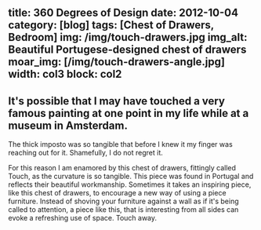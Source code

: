 title: 360 Degrees of Design
date: 2012-10-04
category: [blog]
tags: [Chest of Drawers, Bedroom]
img: /img/touch-drawers.jpg
img_alt: Beautiful Portugese-designed chest of drawers
moar_img: [/img/touch-drawers-angle.jpg]
width: col3
block: col2
---
It's possible that I may have touched a very famous painting at one point in my life while at a museum in Amsterdam.
---
The thick imposto was so tangible that before I knew it my finger was reaching out for it.  Shamefully, I do not regret it.  

For this reason I am enamored by this chest of drawers, fittingly called Touch, as the curvature is so tangible.  This piece was found in Portugal and reflects their beautiful workmanship.  Sometimes it takes an inspiring piece, like this chest of drawers, to encourage a new way of using a piece furniture.  Instead of shoving your furniture against a wall as if it's being called to attention, a piece like this, that is interesting from all sides can evoke a refreshing use of space.  Touch away. 